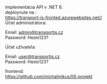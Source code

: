 Implementácia API v .NET 6.<br/>
deploynute na :<br/>
https://transport-is-fronted.azurewebsites.net//<br/>
Účet administrátora: <br/>

Email: admin@transportis.cz <br/>
Password: Heslo123? <br/>

Účet užívateľa:<br/>

Email: user@transportis.cz <br/>
Password: Heslo123? <br/>

frontend:<br/>
https://github.com/michalmikus/IIS-projekt<br/>
